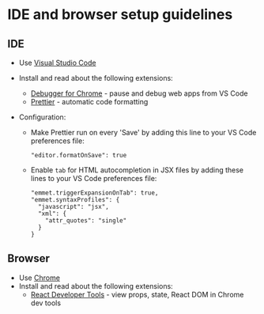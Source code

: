 # IDE and browser setup guidelines

## IDE

* Use [Visual Studio Code](https://code.visualstudio.com/)
* Install and read about the following extensions:
  * [Debugger for Chrome](https://marketplace.visualstudio.com/items?itemName=msjsdiag.debugger-for-chrome) - pause and debug web apps from VS Code
  * [Prettier](https://marketplace.visualstudio.com/items?itemName=esbenp.prettier-vscode) - automatic code formatting
* Configuration:

  * Make Prettier run on every 'Save' by adding this line to your VS Code preferences file:

    `"editor.formatOnSave": true`

  * Enable `tab` for HTML autocompletion in JSX files by adding these lines to your VS Code preferences file:
    ```
    "emmet.triggerExpansionOnTab": true,
    "emmet.syntaxProfiles": {
      "javascript": "jsx",
      "xml": {
        "attr_quotes": "single"
      }
    }
    ```

## Browser

* Use [Chrome](https://www.google.co.uk/chrome/)
* Install and read about the following extensions:
  * [React Developer Tools](https://chrome.google.com/webstore/detail/react-developer-tools/fmkadmapgofadopljbjfkapdkoienihi?hl=en) - view props, state, React DOM in Chrome dev tools
